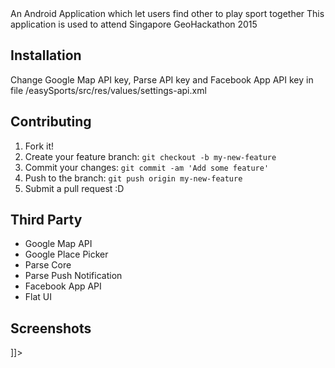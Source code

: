 <snippet>
  <content><![CDATA[
# ${1:Easy Sport}

An Android Application which let users find other to play sport together
This application is used to attend Singapore GeoHackathon 2015

## Installation

Change Google Map API key, Parse API key and Facebook App API key in file /easySports/src/res/values/settings-api.xml


## Contributing

1. Fork it!
2. Create your feature branch: `git checkout -b my-new-feature`
3. Commit your changes: `git commit -am 'Add some feature'`
4. Push to the branch: `git push origin my-new-feature`
5. Submit a pull request :D


## Third Party

- Google Map API
- Google Place Picker
- Parse Core
- Parse Push Notification
- Facebook App API
- Flat UI

## Screenshots


]]></content>
</snippet>
